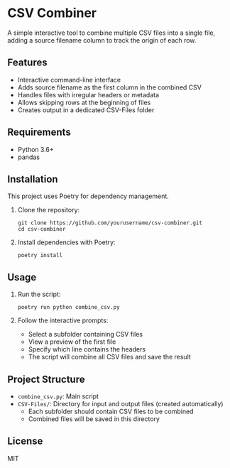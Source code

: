 # CSV Combiner

A simple interactive tool to combine multiple CSV files into a single file, adding a source filename column to track the origin of each row.

## Features

- Interactive command-line interface
- Adds source filename as the first column in the combined CSV
- Handles files with irregular headers or metadata
- Allows skipping rows at the beginning of files
- Creates output in a dedicated CSV-Files folder

## Requirements

- Python 3.6+
- pandas

## Installation

This project uses Poetry for dependency management.

1. Clone the repository:
   ```
   git clone https://github.com/yourusername/csv-combiner.git
   cd csv-combiner
   ```

2. Install dependencies with Poetry:
   ```
   poetry install
   ```

## Usage

1. Run the script:
   ```
   poetry run python combine_csv.py
   ```

2. Follow the interactive prompts:
   - Select a subfolder containing CSV files
   - View a preview of the first file
   - Specify which line contains the headers
   - The script will combine all CSV files and save the result

## Project Structure

- `combine_csv.py`: Main script
- `CSV-Files/`: Directory for input and output files (created automatically)
  - Each subfolder should contain CSV files to be combined
  - Combined files will be saved in this directory

## License

MIT 